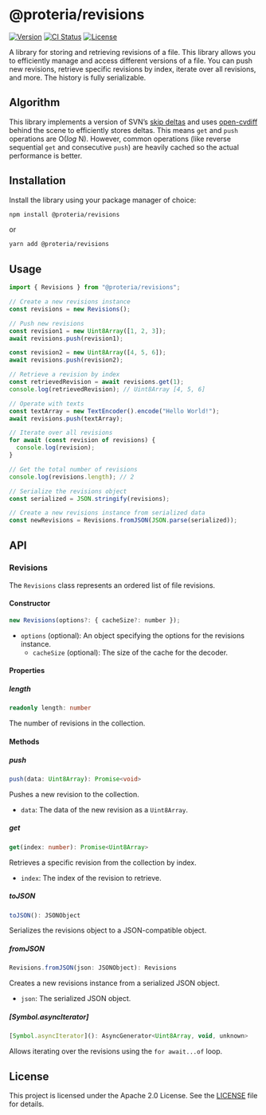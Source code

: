 # @proteria/revisions

[![Version](https://img.shields.io/badge/version-1.0.0-blue.svg)](https://github.com/your-username/revisions-library)
[![CI Status](https://github.com/alex-kinokon/revisions/actions/workflows/test.yml/badge.svg)](https://github.com/alex-kinokon/revisions/actions)
[![License](https://img.shields.io/badge/license-Apache_2.0-blue.svg)](https://github.com/your-username/revisions-library/blob/main/LICENSE)

A library for storing and retrieving revisions of a file. This library allows you to efficiently manage and access different versions of a file. You can push new revisions, retrieve specific revisions by index, iterate over all revisions, and more. The history is fully serializable.

## Algorithm

This library implements a version of SVN’s [skip deltas](https://svn.apache.org/repos/asf/subversion/trunk/notes/skip-deltas) and uses [open-cvdiff](https://github.com/google/open-vcdiff) behind the scene to efficiently stores deltas. This means `get` and `push` operations are O(_log_ N). However, common operations (like reverse sequential `get` and consecutive `push`) are heavily cached so the actual performance is better.

## Installation

Install the library using your package manager of choice:

```bash
npm install @proteria/revisions
```

or

```bash
yarn add @proteria/revisions
```

## Usage

```ts
import { Revisions } from "@proteria/revisions";

// Create a new revisions instance
const revisions = new Revisions();

// Push new revisions
const revision1 = new Uint8Array([1, 2, 3]);
await revisions.push(revision1);

const revision2 = new Uint8Array([4, 5, 6]);
await revisions.push(revision2);

// Retrieve a revision by index
const retrievedRevision = await revisions.get(1);
console.log(retrievedRevision); // Uint8Array [4, 5, 6]

// Operate with texts
const textArray = new TextEncoder().encode("Hello World!");
await revisions.push(textArray);

// Iterate over all revisions
for await (const revision of revisions) {
  console.log(revision);
}

// Get the total number of revisions
console.log(revisions.length); // 2

// Serialize the revisions object
const serialized = JSON.stringify(revisions);

// Create a new revisions instance from serialized data
const newRevisions = Revisions.fromJSON(JSON.parse(serialized));
```

## API

### Revisions

The `Revisions` class represents an ordered list of file revisions.

#### Constructor

```javascript
new Revisions(options?: { cacheSize?: number });
```

- `options` (optional): An object specifying the options for the revisions instance.
  - `cacheSize` (optional): The size of the cache for the decoder.

#### Properties

##### length

```ts
readonly length: number
```

The number of revisions in the collection.

#### Methods

##### push

```ts
push(data: Uint8Array): Promise<void>
```

Pushes a new revision to the collection.

- `data`: The data of the new revision as a `Uint8Array`.

##### get

```ts
get(index: number): Promise<Uint8Array>
```

Retrieves a specific revision from the collection by index.

- `index`: The index of the revision to retrieve.

##### toJSON

```ts
toJSON(): JSONObject
```

Serializes the revisions object to a JSON-compatible object.

##### fromJSON

```ts
Revisions.fromJSON(json: JSONObject): Revisions
```

Creates a new revisions instance from a serialized JSON object.

- `json`: The serialized JSON object.

##### [Symbol.asyncIterator]

```javascript
[Symbol.asyncIterator](): AsyncGenerator<Uint8Array, void, unknown>
```

Allows iterating over the revisions using the `for await...of` loop.

## License

This project is licensed under the Apache 2.0 License. See the [LICENSE](LICENSE) file for details.
